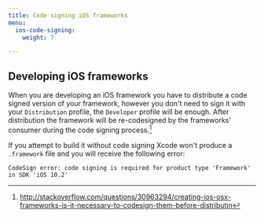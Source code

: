 ```yaml
---
title: Code signing iOS frameworks
menu:
  ios-code-signing:
    weight: 7

---
```

[^1]: http://stackoverflow.com/questions/30963294/creating-ios-osx-frameworks-is-it-necessary-to-codesign-them-before-distributin

## Developing iOS frameworks

When you are developing an iOS framework you have to distribute a code signed version of your framework, however you don't need to sign it with your `Distribution` profile, the `Developer` profile will be enough.
After distribution the framework will be re-codesigned by the frameworks' consumer during the code signing process.[^1]

If you attempt to build it without code signing Xcode won't produce a `.framework` file and you will receive the following error:
```
CodeSign error: code signing is required for product type 'Framework' in SDK 'iOS 10.2'
```